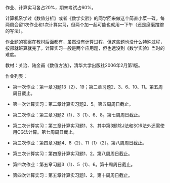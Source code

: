 作业、计算实习各占20%，期末考试占60%。

计算机系学过《数值分析》或者《数学实验》的同学回来做这个简直小菜一碟。每两周会留1次作业和1次计算实习，但两个加一起可能也就用一下午（还是磨磨蹭蹭的写法）。

作业题的答案在教材后面都有，虽然没有计算过程，但这些题也没什么特殊过程，按部就班算就完了。计算实习一般是两个应用题，但也远没到《数学实验》当时的难度。

教材：关治、陆金甫《数值方法》，清华大学出版社2006年2月第1版。

作业列表：

- 第一次作业：第一章习题13（2）、19；第二章习题2、3、6、10、11。第五周周日截止。

- 第一次计算实习：第二章计算实习题2、5。第五周周日截止。

- 第二次作业：第三章习题2（1）、3（1）、6、8。第七周周日截止。

- 第二次计算实习：第三章计算实习题1、3，其中第3题除J法和SOR法外还需使用CG法计算。第七周周日截止。

- 第三次作业：第四章习题4、8（2）、11（1）（2）。第八周周日截止。

- 第三次计算实习：第四章计算实习题1、2。第八周周日截止。

- 第四次作业：第五章习题3（1）、5（1）、6。第十周周日截止。

- 第四次计算实习：第五章计算实习题1、2。第十周周日截止。
